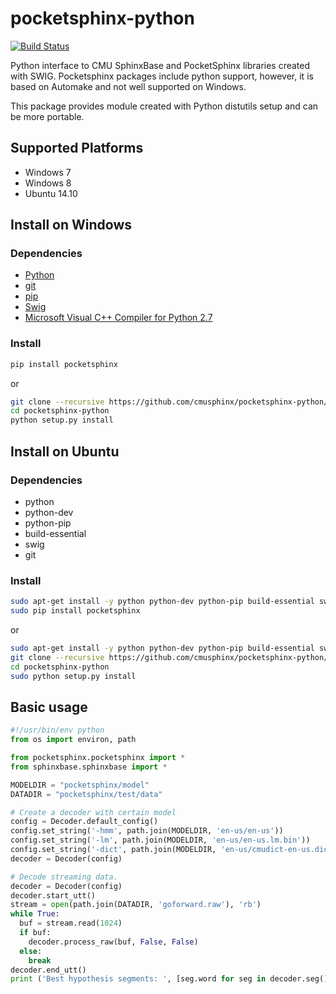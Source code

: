 pocketsphinx-python
===================

[![Build Status](https://travis-ci.org/bambocher/pocketsphinx-python.svg?branch=master)](https://travis-ci.org/bambocher/pocketsphinx-python)

Python interface to CMU SphinxBase and PocketSphinx libraries created with SWIG.
Pocketsphinx packages include python support, however, it is based on Automake and
not well supported on Windows.

This package provides module created with Python distutils setup and can be more
portable.

Supported Platforms
-------------------

- Windows 7
- Windows 8
- Ubuntu 14.10

Install on Windows
------------------

### Dependencies

- [Python](https://www.python.org/downloads/)
- [git](http://git-scm.com/downloads)
- [pip](https://pypi.python.org/pypi/pip/)
- [Swig](http://www.swig.org/download.html)
- [Microsoft Visual C++ Compiler for Python 2.7](http://aka.ms/vcpython27)

### Install

```bash
pip install pocketsphinx
```

or

```bash
git clone --recursive https://github.com/cmusphinx/pocketsphinx-python/
cd pocketsphinx-python
python setup.py install
```

Install on Ubuntu
-----------------

### Dependencies

- python
- python-dev
- python-pip
- build-essential
- swig
- git

### Install

```bash
sudo apt-get install -y python python-dev python-pip build-essential swig git
sudo pip install pocketsphinx
```

or

```bash
sudo apt-get install -y python python-dev python-pip build-essential swig git
git clone --recursive https://github.com/cmusphinx/pocketsphinx-python/
cd pocketsphinx-python
sudo python setup.py install
```

Basic usage
-----------

```python
#!/usr/bin/env python
from os import environ, path

from pocketsphinx.pocketsphinx import *
from sphinxbase.sphinxbase import *

MODELDIR = "pocketsphinx/model"
DATADIR = "pocketsphinx/test/data"

# Create a decoder with certain model
config = Decoder.default_config()
config.set_string('-hmm', path.join(MODELDIR, 'en-us/en-us'))
config.set_string('-lm', path.join(MODELDIR, 'en-us/en-us.lm.bin'))
config.set_string('-dict', path.join(MODELDIR, 'en-us/cmudict-en-us.dict'))
decoder = Decoder(config)

# Decode streaming data.
decoder = Decoder(config)
decoder.start_utt()
stream = open(path.join(DATADIR, 'goforward.raw'), 'rb')
while True:
  buf = stream.read(1024)
  if buf:
    decoder.process_raw(buf, False, False)
  else:
    break
decoder.end_utt()
print ('Best hypothesis segments: ', [seg.word for seg in decoder.seg()])
```
